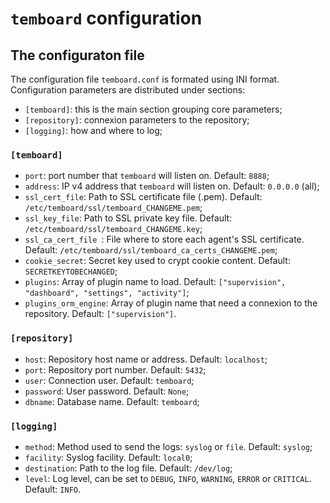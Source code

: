 # `temboard` configuration

## The configuraton file

The configuration file `temboard.conf` is formated using INI format. Configuration parameters are distributed under sections:
  - `[temboard]`: this is the main section grouping core parameters;
  - `[repository]`: connexion parameters to the repository;
  - `[logging]`: how and where to log;

### `[temboard]`
  - `port`: port number that `temboard` will listen on. Default: `8888`;
  - `address`: IP v4 address that `temboard` will listen on. Default: `0.0.0.0` (all);
  - `ssl_cert_file`: Path to SSL certificate file (.pem). Default: `/etc/temboard/ssl/temboard_CHANGEME.pem`;
  - `ssl_key_file`: Path to SSL private key file. Default: `/etc/temboard/ssl/temboard_CHANGEME.key`;
  - `ssl_ca_cert_file `: File where to store each agent's SSL certificate. Default: `/etc/temboard/ssl/temboard_ca_certs_CHANGEME.pem`;
  - `cookie_secret`: Secret key used to crypt cookie content. Default: `SECRETKEYTOBECHANGED`;
  - `plugins`: Array of plugin name to load. Default: `["supervision", "dashboard", "settings", "activity"]`;
  - `plugins_orm_engine`: Array of plugin name that need a connexion to the repository. Default: `["supervision"]`.

### `[repository]`
  - `host`: Repository host name or address. Default: `localhost`;
  - `port`: Repository port number. Default: `5432`;
  - `user`: Connection user. Default: `temboard`;
  - `password`: User password. Default: `None`;
  - `dbname`: Database name. Default: `temboard`;

### `[logging]`
  - `method`: Method used to send the logs: `syslog` or `file`. Default: `syslog`;
  - `facility`: Syslog facility. Default: `local0`;
  - `destination`: Path to the log file. Default: `/dev/log`;
  - `level`: Log level, can be set to `DEBUG`, `INFO`, `WARNING`, `ERROR` or `CRITICAL`. Default: `INFO`.
